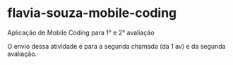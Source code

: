 # flavia-souza-mobile-coding
Aplicação de Mobile Coding para 1° e 2° avaliação

O envio dessa atividade é para a segunda chamada (da 1 av) e da segunda avaliação.
